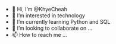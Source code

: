 - 👋 Hi, I’m @KhyeCheah
- 👀 I’m interested in technology
- 🌱 I’m currently learning Python and SQL
- 💞️ I’m looking to collaborate on ...
- 📫 How to reach me ...

<!---
KhyeCheah/KhyeCheah is a ✨ special ✨ repository because its `README.md` (this file) appears on your GitHub profile.
You can click the Preview link to take a look at your changes.
--->
